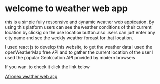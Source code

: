 <h1>welcome to weather web app</h1>
<p margin-bottom="20px">this is a simple fully responsive and dynamic weather web application. By using this platform  users can see the weather conditions of their current location by clickig on the use location button.also users can just enter any city name and see the weekly weather forcast for that location.

<p>I used react js to develop this website, to get the weather data I used the openWeatherMap free API and to gather the current location of the user I used the popular Geolocation API provided by modern browsers</p>

<p>If you want to check it click the link below</p>

<a href="https://afronex-task-2-kappa.vercel.app/" target="_blank" rel="noreferrer"> Afronex weather web app </a>
